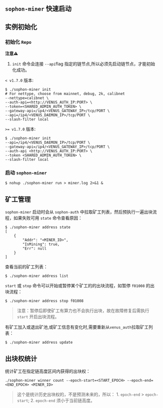 ## `sophon-miner` 快速启动

## 实例初始化

### 初始化 `Repo`

**注意⚠️**
1. `init` 命令会连接 `--api`flag 指定的链节点,所以必须先启动链节点，才能初始化成功。

`< v1.7.0` 版本:
```shell script
$ ./sophon-miner init
# For nettype, choose from mainnet, debug, 2k, calibnet
--nettype=calibnet \
--auth-api=<http://VENUS_AUTH_IP:PORT> \
--token=<SHARED_ADMIN_AUTH_TOKEN> \
--gateway-api=/ip4/<VENUS_GATEWAY_IP>/tcp/PORT \
--api=/ip4/<VENUS_DAEMON_IP>/tcp/PORT \
--slash-filter local
```

`>= v1.7.0` 版本:
```shell script
$ ./sophon-miner init
--api=/ip4/<VENUS_DAEMON_IP>/tcp/PORT \
--gateway-api=/ip4/<VENUS_GATEWAY_IP>/tcp/PORT \
--auth-api <http://VENUS_AUTH_IP:PORT> \
--token <SHARED_ADMIN_AUTH_TOKEN> \
--slash-filter local
```

### 启动 `sophon-miner`

```shell script
$ nohup ./sophon-miner run > miner.log 2>&1 &
```

## 矿工管理

`sophon-miner` 启动时会从 `sophon-auth` 中拉取矿工列表，然后预执行一遍出块流程，如果失败可用 `state` 命令查看原因：

```shell script
$ ./sophon-miner address state
[
	{
		"Addr": "<MINER_ID>",
		"IsMining": true,
		"Err": null
	}
]
```

查看当前的矿工列表：

```shell script
$ ./sophon-miner address list
```


`start` 或 `stop` 命令可以开始或暂停某个矿工的的出块流程，如暂停 `f01008` 的出块流程：

```shell script
$ ./sophon-miner address stop f01008
```
> 注意：暂停后即使矿工有算力也不会执行出块，故在故障修复后需执行 `start` 开启出块流程。


有矿工加入或退出矿池,或矿工信息有变化时,需要重新从`venus_auth`拉取矿工列表：

```shell script
$ ./sophon-miner address update
```

## 出块权统计

统计矿工在指定链高度区间内获得的出块权：

```shell script
./sophon-miner winner count --epoch-start=<START_EPOCH> --epoch-end=<END_EPOCH> <MINER_ID>
```

> 这个是统计历史出块权的，不是预测未来的，所以： 1. `epoch-end` > `epoch-start`; 2. `epoch-end` 须小于当前链高度。
